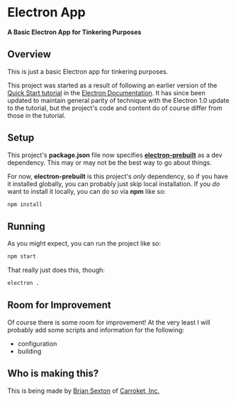 # Electron App

**A Basic Electron App for Tinkering Purposes**

## Overview

This is just a basic Electron app for tinkering purposes.

This project was started as a result of following an earlier version of the [Quick Start tutorial](http://electron.atom.io/docs/tutorial/quick-start/) in the [Electron Documentation](http://electron.atom.io/docs/). It has since been updated to maintain general parity of technique with the Electron 1.0 update to the tutorial, but the project's code and content do of course differ from those in the tutorial.

## Setup

This project's **package.json** file now specifies **[electron-prebuilt](https://www.npmjs.com/package/electron-prebuilt)** as a dev dependency. This may or may not be the best way to go about things.

For now, **electron-prebuilt** is this project's _only_ dependency, so if you have it installed globally, you can probably just skip local installation. If you _do_ want to install it locally, you can do so via **npm** like so:

```bash
npm install
```

## Running

As you might expect, you can run the project like so:

```bash
npm start
```

That really just does this, though:

```bash
electron .
```

## Room for Improvement

Of course there is some room for improvement! At the very least I will probably add some scripts and information for the following:
* configuration
* building

## Who is making this?

This is being made by [Brian Sexton](http://briansexton.com/) of [Carroket, Inc.](http://carroket.com/)